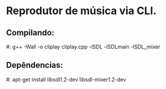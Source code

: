 
<h1>Reprodutor de música via CLI.</h1>

<h2>Compilando: </h2>#: g++ -Wall -o cliplay cliplay.cpp -lSDL -lSDLmain -lSDL_mixer

<h2>Depêndencias:</h2> #: apt-get install libsdl1.2-dev libsdl-mixer1.2-dev
